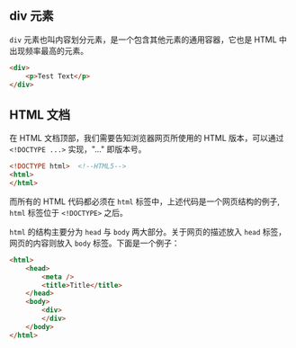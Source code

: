 ## div 元素

`div` 元素也叫内容划分元素，是一个包含其他元素的通用容器，它也是 HTML 中出现频率最高的元素。

```html
<div>
    <p>Test Text</p>
</div>
```

## HTML 文档

在 HTML 文档顶部，我们需要告知浏览器网页所使用的 HTML 版本，可以通过 `<!DOCTYPE ...>` 实现，"..." 即版本号。

```html
<!DOCTYPE html>  <!--HTML5-->
<html>
</html>
```

而所有的 HTML 代码都必须在 `html` 标签中，上述代码是一个网页结构的例子, `html` 标签位于 `<!DOCTYPE>` 之后。

`html` 的结构主要分为 `head` 与 `body` 两大部分。关于网页的描述放入 `head` 标签，网页的内容则放入 `body` 标签。下面是一个例子：

```html
<html>
    <head>
        <meta />
        <title>Title</title>
    </head>
    <body>
        <div>
        </div>
    </body>
</html>
```

